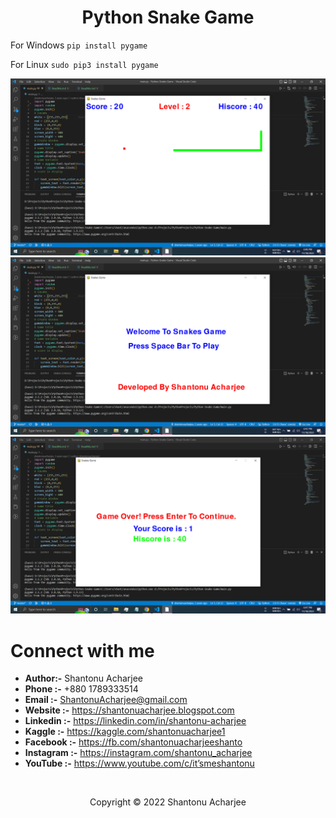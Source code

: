 <h1 align = "center">Python Snake Game</h1>

For Windows `pip install pygame`

For Linux `sudo pip3 install pygame`

<img src="./Demo/1.png" alt="Python Snake Game" title="Python Snake Game"/> <br>
<img src="./Demo/2.png" alt="Python Snake Game" title="Python Snake Game"/> <br>
<img src="./Demo/3.png" alt="Python Snake Game" title="Python Snake Game"/> <br>

# Connect with me

- **Author:-** Shantonu Acharjee
- **Phone     :-** +880 1789333514
- **Email     :-** ShantonuAcharjee@gmail.com
- **Website   :-** https://shantonuacharjee.blogspot.com
- **Linkedin  :-** https://linkedin.com/in/shantonu-acharjee
- **Kaggle    :-** https://kaggle.com/shantonuacharjee1
- **Facebook  :-** https://fb.com/shantonuacharjeeshanto
- **Instagram :-** https://instagram.com/shantonu_acharjee
- **YouTube   :-** https://www.youtube.com/c/it’smeshantonu

<br> 

<p align = "center">Copyright © 2022 Shantonu Acharjee</p>





